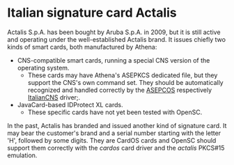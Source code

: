 # Italian signature card Actalis

Actalis S.p.A. has been bought by Aruba S.p.A. in 2009, but it is still active and operating under the well-established Actalis brand.
It issues chiefly two kinds of smart cards, both manufactured by Athena:

* CNS-compatible smart cards, running a special CNS version of the operating system.
  * These cards may have Athena's ASEPKCS dedicated file, but they support the CNS's own command set.  They should be automatically recognized and handled correctly by the [ASEPCOS](Athena-ASEPCOS-ASEKey) respectively [ItalianCNS](Italian-CNS-and-CIE) driver;.
* JavaCard-based IDProtect XL cards.
  * These specific cards have not yet been tested with OpenSC.

In the past, Actalis has branded and issued another kind of signature card. It may bear the customer's brand and a serial number starting with the letter 'H', followed by some digits. They are CardOS cards and OpenSC should support them correctly with the _cardos_ card driver and the _actalis_ PKCS#15 emulation.

